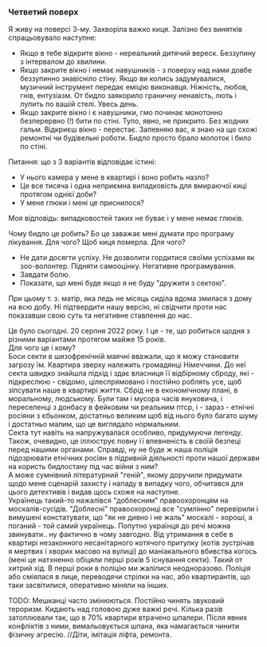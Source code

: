 
### Четветий поверх
Я живу на поверсі 3-му. Захворіла важко киця. Залізно без винятків спрацьовувало наступне:
- Якщо в тебе відкрите вікно - нереальний дитячий вереск. Беззупину з інтервалом до хвилини.
- Якщо закрите вікно і немає навушників - з поверху над нами довбе беззупинно знавісніло стіну. Якщо ви колись задумувалися, музичний інструмент передає еміцію виконавця. Ніжність, любов, гнів, ентузіазм. От бидло заякорило граничну ненавість, лють і лупить по вашій стелі. Увесь день.
- Якщо закрите вікно і є навушники, гмо починає монотонно безперервно (!) бити по стіні. Тупо, явно, не прикрито. Без жодних гальм. Відкриєш вікно - перестає. Запевняю вас, я знаю на що схожі ремонтні чи будівельні роботи. Бидло просто брало молоток і било по стіні.  

Питання: що з 3 варіантів відповідає істині:
- У нього камера у мене в квартирі і воно робить назло?
- Це все тисяча і одна неприємна випадковість для вмираючої киці протягом однієї доби?
- У мене глюки і мені це приснилося?

Моя відповідь: випадковостей таких не буває і у мене немає глюків.  

Чому бидло це робить? Бо це заважає мені думати про програму лікування. Для чого? Щоб киця померла. Для чого?
- Не дати досягти успіху. Не дозволити гордитися своїми успіхами як зоо-волонтер. Підняти самооцінку. Негативне програмування.
- Завдати болю.
- Показати, що мені буде якщо я не буду "дружити з сектою".

При цьому т. з. матір, яка ледь не місяць сиділа вдома змилася з дому на всю добу. Ні підтвердити нашу версію, ні свідчити проти нас показавши свою суть та негативне ставлення до нас.

Це було сьогодні. 20 серпня 2022 року. І це - те, що робиться щодня з різними варіантами протягом майже 15 років.  
Для чого це і кому?  
Боси секти в шизофренічній маячні вважали, що я можу становити загрозу їм. Квартира зверху належить громадянці Німеччини. До неї секта швидко знайшла підхід і здає власниця її відбірному сброду, які - підкреслюю - свідомо, цілеспрямовано і постійно роблять усе, щоб зіпсувати наше в квартирі життя. Сбрід не в економічному плані, в моральному, людському. Були там і мусора часів януковича, і переселенці з донбасу в фейковим чи реальним птср, і - зараз - етнічні росіяни з єбьонком, достатньо великим  щоб від нього було багато шуму і достатньо малим, що це виглядало нормальним.  
Секта тут навіть на напружувалася особливо, придумуючи легенду. Також, очевидно, це іллюструє повну її впевненість в своїй безпеці перед нашими органами. Справді, ну не буде ж наша поліція підозрювати етнічних росіян в підривній діяльності проти нашої держави на користь бидлостану під час війни з ним?  
А може сумнівний літературний "геній", якому доручили придумати щодо мене сценарій захисту і нападу в випадку чого, обчитався для цього детехтивів і видав щось схоже на наступне.  
Українець такий-то нажалівся "доблесним" правоохоронцям на москалів-сусідів. "Доблесні" правоохоронці все "сумлінно" перевірили і вимушені констатувати, що "як не дивно і не жаль" москалі - хороші, а поганий - той самий українець. Попутно українця до речі можна звинувати.. ну фактично в чому завгодно. Від утримання в себе в квартирі незаконного несанітарного котячого притулку (котів зустрічав я мертвих і хворих масово на вулиці) до маніакального вбивства когось (мені це натхненно обіцяли перші років 5 існування секти).
Такий от хитрий хід.
В перші роки в поліцію ми жалілися неодноразово. Поліція або сміялася в лице, переводячи стрілки на нас, або квартирантів, що таки засвітилися, оперативно міняли на інших.

TODO:
Мешканці часто змінюються. Постійно чинять звуковий тероризм. Кидають над головою дуже важкі речі. Кілька разів затоплювали так, що в 70% квартири втрачено шпалери. Після явних конфліктів з ними, вимальовується шпана, яка намагається чинити фізичну агресію.
//Діти, імітація ліфта, ремонта.